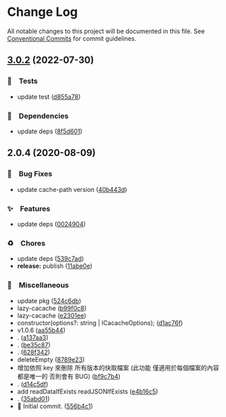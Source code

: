 # Change Log

All notable changes to this project will be documented in this file.
See [Conventional Commits](https://conventionalcommits.org) for commit guidelines.

## [3.0.2](https://github.com/bluelovers/node-lazy-cacache/compare/lazy-cacache@2.0.4...lazy-cacache@3.0.2) (2022-07-30)


### 🚨　Tests

* update test ([d855a78](https://github.com/bluelovers/node-lazy-cacache/commit/d855a78eb71b38c107299e7e79740f7e0ee714e6))


### 📌　Dependencies

* update deps ([8f5d601](https://github.com/bluelovers/node-lazy-cacache/commit/8f5d60115e80ca39199ef7c5f320d7bd3b4fb7d8))





## 2.0.4 (2020-08-09)


### 🐛　Bug Fixes

* update cache-path version ([40b443d](https://github.com/bluelovers/node-lazy-cacache/commit/40b443daf88b34bb4f7717cb884c7dbc66688bc9))


### ✨　Features

* update deps ([0024904](https://github.com/bluelovers/node-lazy-cacache/commit/0024904c1862685b998b32df796ddacde97ae49b))


### ♻️　Chores

* update deps ([539c7ad](https://github.com/bluelovers/node-lazy-cacache/commit/539c7ad8f2f4e6f1ebbac68e3ddaecba8982948b))
* **release:** publish ([11abe0e](https://github.com/bluelovers/node-lazy-cacache/commit/11abe0e4bdda3562087ab98b501d761619fd3f51))


### 🔖　Miscellaneous

* update pkg ([524c6db](https://github.com/bluelovers/node-lazy-cacache/commit/524c6db9591b6d0df69c2cfcfe02c5763e6e4e60))
* lazy-cacache ([b99f0c8](https://github.com/bluelovers/node-lazy-cacache/commit/b99f0c8a598e7b3c323fea9f827cbbd202222983))
* lazy-cacache ([e2301ee](https://github.com/bluelovers/node-lazy-cacache/commit/e2301eebcfdc60e4d55b4df2da658e63ae0a9b67))
* constructor(options?: string | ICacacheOptions); ([d1ac76f](https://github.com/bluelovers/node-lazy-cacache/commit/d1ac76fdcd65a2b0887fb76348cc7e595b83e050))
* v1.0.6 ([aa55b44](https://github.com/bluelovers/node-lazy-cacache/commit/aa55b44fe44076fcbd166df45af98efc2191da33))
* . ([a137aa3](https://github.com/bluelovers/node-lazy-cacache/commit/a137aa363fc4b39648286b0fce9b1418965049ac))
* . ([be35c87](https://github.com/bluelovers/node-lazy-cacache/commit/be35c870596c161b868f230d6cc53fa8f5f59b2a))
* . ([628f342](https://github.com/bluelovers/node-lazy-cacache/commit/628f34211b5cadddfa2071111d24854288c9bcb9))
* deleteEmpty ([8789e23](https://github.com/bluelovers/node-lazy-cacache/commit/8789e23ec478ac32975478ab83232a6eea62587b))
* 增加依照 key 來刪除 所有版本的快取檔案 (此功能 僅適用於每個檔案的內容都是唯一的 否則會有 BUG) ([bf9c7b4](https://github.com/bluelovers/node-lazy-cacache/commit/bf9c7b4b659b505327dfe6ac7837e5c248ff5a39))
* . ([d14c5df](https://github.com/bluelovers/node-lazy-cacache/commit/d14c5dfd68615b69025964a7c6ac1c36ab4071ce))
* add readDataIfExists readJSONIfExists ([e4b16c5](https://github.com/bluelovers/node-lazy-cacache/commit/e4b16c51584def75b4c66dcc1c9a3df12fd52590))
* . ([35abd01](https://github.com/bluelovers/node-lazy-cacache/commit/35abd010d353a2d17c06a35d82b50ee3fcc7f7be))
* :tada: Initial commit. ([556b4c1](https://github.com/bluelovers/node-lazy-cacache/commit/556b4c1ed65f1cd440355b3c41506ef89eaea5dd))
